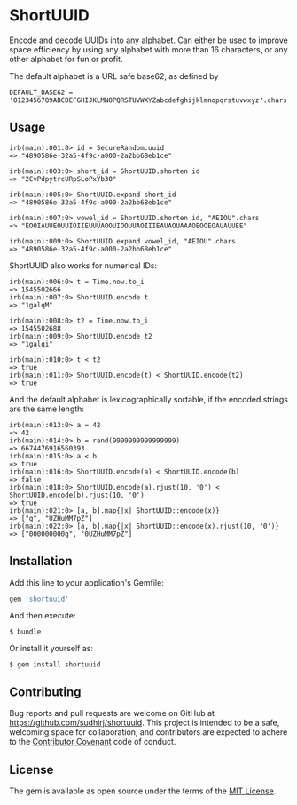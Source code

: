 # ShortUUID

Encode and decode UUIDs into any alphabet. Can either be used to improve space efficiency by using any alphabet with more than 16 characters, or any other alphabet for fun or profit.

The default alphabet is a URL safe base62, as defined by

`DEFAULT_BASE62 = '0123456789ABCDEFGHIJKLMNOPQRSTUVWXYZabcdefghijklmnopqrstuvwxyz'.chars`

## Usage

```
irb(main):001:0> id = SecureRandom.uuid
=> "4890586e-32a5-4f9c-a000-2a2bb68eb1ce"

irb(main):003:0> short_id = ShortUUID.shorten id
=> "2CvPdpytrcURpSLoPxYb30"

irb(main):005:0> ShortUUID.expand short_id
=> "4890586e-32a5-4f9c-a000-2a2bb68eb1ce"

irb(main):007:0> vowel_id = ShortUUID.shorten id, "AEIOU".chars
=> "EOOIAUUEOUUIOIIEUUUAOOUIOOUUAOIIIEAUAOUAAAOEOOEOAUAUUEE"

irb(main):009:0> ShortUUID.expand vowel_id, "AEIOU".chars
=> "4890586e-32a5-4f9c-a000-2a2bb68eb1ce"
```

ShortUUID also works for numerical IDs: 

```
irb(main):006:0> t = Time.now.to_i
=> 1545502666
irb(main):007:0> ShortUUID.encode t
=> "1galqM"

irb(main):008:0> t2 = Time.now.to_i
=> 1545502688
irb(main):009:0> ShortUUID.encode t2
=> "1galqi"

irb(main):010:0> t < t2
=> true
irb(main):011:0> ShortUUID.encode(t) < ShortUUID.encode(t2)
=> true
```
And the default alphabet is lexicographically sortable, if the encoded strings are the same length:
```
irb(main):013:0> a = 42
=> 42
irb(main):014:0> b = rand(9999999999999999)
=> 6674476916560393
irb(main):015:0> a < b
=> true
irb(main):016:0> ShortUUID.encode(a) < ShortUUID.encode(b)
=> false
irb(main):018:0> ShortUUID.encode(a).rjust(10, '0') < ShortUUID.encode(b).rjust(10, '0')
=> true
irb(main):021:0> [a, b].map{|x| ShortUUID::encode(x)}
=> ["g", "UZHuMM7pZ"]
irb(main):022:0> [a, b].map{|x| ShortUUID::encode(x).rjust(10, '0')}
=> ["000000000g", "0UZHuMM7pZ"]
```
## Installation

Add this line to your application's Gemfile:

```ruby
gem 'shortuuid'
```

And then execute:

    $ bundle

Or install it yourself as:

    $ gem install shortuuid


## Contributing

Bug reports and pull requests are welcome on GitHub at https://github.com/sudhirj/shortuuid. This project is intended to be a safe, welcoming space for collaboration, and contributors are expected to adhere to the [Contributor Covenant](http://contributor-covenant.org) code of conduct.


## License

The gem is available as open source under the terms of the [MIT License](http://opensource.org/licenses/MIT).

